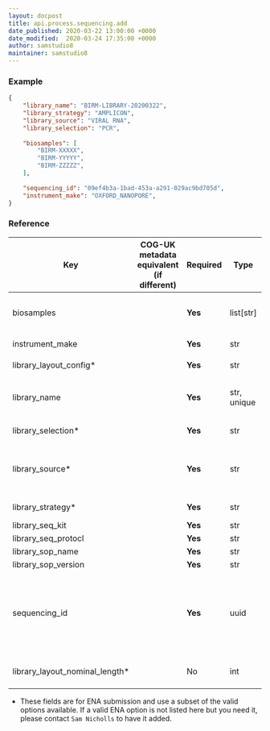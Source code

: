 ```yaml
---
layout: docpost
title: api.process.sequencing.add
date_published: 2020-03-22 13:00:00 +0000
date_modified:  2020-03-24 17:35:00 +0000
author: samstudio8
maintainer: samstudio8
---
```


### Example

```json
{
    "library_name": "BIRM-LIBRARY-20200322",
    "library_strategy": "AMPLICON",
    "library_source": "VIRAL RNA",
    "library_selection": "PCR",
    
    "biosamples": [
        "BIRM-XXXXX",
        "BIRM-YYYYY",
        "BIRM-ZZZZZ",
    ],
    
    "sequencing_id": "09ef4b3a-1bad-453a-a291-029ac9bd705d",
    "instrument_make": "OXFORD_NANOPORE",
}
```

### Reference

| Key                  | COG-UK metadata equivalent (if different)   | Required | Type       | Description                           |
|----------------------|-------------------------------|----------|------------|---------------------------------------|
| biosamples              |                               | **Yes**      | list[str] | The `central_sample_id` of each biosample in the library |
| instrument_make        |                               | **Yes**      | str        | **Options** `ILLUMINA`, `OXFORD_NANOPORE` |
| library_layout_config*        |                               | **Yes**      | str        | **Options** `SINGLE`, `PAIRED` |
| library_name    |                                    | **Yes**      | str, unique        | A unique, somewhat memorable name for your library. |
| library_selection*        |                               | **Yes**      | str        | **Options** `RANDOM`, `PCR` `RANDOM_PCR`, `OTHER` |
| library_source*        |                               | **Yes**      | str        | **Options** `GENOMIC`, `TRANSCRIPTOMIC`, `METAGENOMIC`, `METATRANSCRIPTOMIC`, `VIRAL_RNA`, `OTHER` |
| library_strategy*        |                               | **Yes**      | str        | **Options** `WGA`, `WGS`, `AMPLICON`, `OTHER` |
| library_seq_kit    |                                    | **Yes**      | str        | e.g. `LSK109` |
| library_seq_protocl    |                                    | **Yes**      | str   | e.g. `LIGATION`|
| library_sop_name    |                                    | **Yes**      | str   | e.g. `ARTIC nCov` |
| library_sop_version    |                                    | **Yes**      | str   | e.g. `v2`|
| sequencing_id        |                               | **Yes**      | uuid        | A single UUID corresponding to your sequencing run, you can use the one your sequencer gives you, or generate one yourself |
| library_layout_nominal_length*        |                               | No      | int        | Nominal length of sequencing library. Illumina runs only. |


* These fields are for ENA submission and use a subset of the valid options available. If a valid ENA option is not listed here but you need it, please contact `Sam Nicholls` to have it added.
